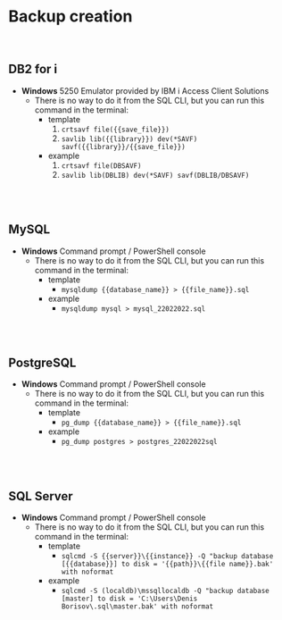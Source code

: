 # Backup creation
<br />

## DB2 for i

* **Windows** 5250 Emulator provided by IBM i Access Client Solutions
    * There is no way to do it from the SQL CLI, but you can run this command in the terminal:
        * template
            1. `crtsavf file({{save_file}})`
            2. `savlib lib({{library}}) dev(*SAVF) savf({{library}}/{{save_file}})`
         * example
            1. `crtsavf file(DBSAVF)`
            2. `savlib lib(DBLIB) dev(*SAVF) savf(DBLIB/DBSAVF)`
<br />
<br />

## MySQL

* **Windows** Command prompt / PowerShell console
    * There is no way to do it from the SQL CLI, but you can run this command in the terminal:
        * template
            * `mysqldump {{database_name}} > {{file_name}}.sql`
        * example
            * `mysqldump mysql > mysql_22022022.sql`
<br />
<br />

## PostgreSQL

* **Windows** Command prompt / PowerShell console
    * There is no way to do it from the SQL CLI, but you can run this command in the terminal:
        * template
            * `pg_dump {{database_name}} > {{file_name}}.sql`
        * example
            * `pg_dump postgres > postgres_22022022sql`
<br />
<br />

## SQL Server

* **Windows** Command prompt / PowerShell console
    * There is no way to do it from the SQL CLI, but you can run this command in the terminal:
        * template
            * `sqlcmd -S {{server}}\{{instance}} -Q "backup database [{{database}}] to disk = '{{path}}\{{file name}}.bak' with noformat`
        * example
            * `sqlcmd -S (localdb)\mssqllocaldb -Q "backup database [master] to disk = 'C:\Users\Denis Borisov\.sql\master.bak' with noformat`
